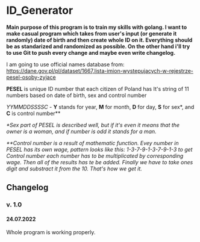 # ID_Generator

**Main purpose of this program is to train my skills with golang. I want to make casual program which takes
from user's input (or generate it randomly) date of birth and then create whole ID on it.
Everything should be as standarized and randomized as possible. On the other hand
i'll try to use Git to push every change and maybe even write changelog.**

I am going to use official names database from: https://dane.gov.pl/pl/dataset/1667,lista-imion-wystepujacych-w-rejestrze-pesel-osoby-zyjace

**PESEL** is unique ID number that each citizen of Poland has
It's string of 11 numbers based on date of birth, sex and control number

_YYMMDDSSSSC_ - **Y** stands for year, **M** for month, **D** for day, **S** for sex*, and **C** is control number**

_*Sex part of PESEL is described well, but if it's even it means that the owner is a woman, and if number is odd it stands for a man._

_**Control number is a result of mathematic function. Evey number in PESEL has its own wage, pattern looks like this: 1-3-7-9-1-3-7-9-1-3
to get Control number each number has to be multiplicated by corresponding wage. Then all of the results has te be added.
Finally we have to take ones digit and substract it from the 10. That's how we get it._

## Changelog

### v. 1.0 
#### 24.07.2022
Whole program is working properly. 